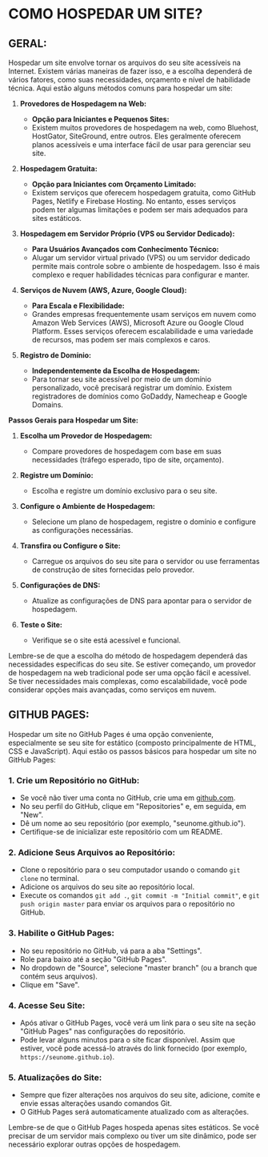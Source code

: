 # COMO HOSPEDAR UM SITE?
## GERAL:
Hospedar um site envolve tornar os arquivos do seu site acessíveis na Internet. Existem várias maneiras de fazer isso, e a escolha dependerá de vários fatores, como suas necessidades, orçamento e nível de habilidade técnica. Aqui estão alguns métodos comuns para hospedar um site:

1. **Provedores de Hospedagem na Web:**
   - **Opção para Iniciantes e Pequenos Sites:**
   - Existem muitos provedores de hospedagem na web, como Bluehost, HostGator, SiteGround, entre outros. Eles geralmente oferecem planos acessíveis e uma interface fácil de usar para gerenciar seu site.

2. **Hospedagem Gratuita:**
   - **Opção para Iniciantes com Orçamento Limitado:**
   - Existem serviços que oferecem hospedagem gratuita, como GitHub Pages, Netlify e Firebase Hosting. No entanto, esses serviços podem ter algumas limitações e podem ser mais adequados para sites estáticos.

3. **Hospedagem em Servidor Próprio (VPS ou Servidor Dedicado):**
   - **Para Usuários Avançados com Conhecimento Técnico:**
   - Alugar um servidor virtual privado (VPS) ou um servidor dedicado permite mais controle sobre o ambiente de hospedagem. Isso é mais complexo e requer habilidades técnicas para configurar e manter.

4. **Serviços de Nuvem (AWS, Azure, Google Cloud):**
   - **Para Escala e Flexibilidade:**
   - Grandes empresas frequentemente usam serviços em nuvem como Amazon Web Services (AWS), Microsoft Azure ou Google Cloud Platform. Esses serviços oferecem escalabilidade e uma variedade de recursos, mas podem ser mais complexos e caros.

5. **Registro de Domínio:**
   - **Independentemente da Escolha de Hospedagem:**
   - Para tornar seu site acessível por meio de um domínio personalizado, você precisará registrar um domínio. Existem registradores de domínios como GoDaddy, Namecheap e Google Domains.

**Passos Gerais para Hospedar um Site:**

1. **Escolha um Provedor de Hospedagem:**
   - Compare provedores de hospedagem com base em suas necessidades (tráfego esperado, tipo de site, orçamento).

2. **Registre um Domínio:**
   - Escolha e registre um domínio exclusivo para o seu site.

3. **Configure o Ambiente de Hospedagem:**
   - Selecione um plano de hospedagem, registre o domínio e configure as configurações necessárias.

4. **Transfira ou Configure o Site:**
   - Carregue os arquivos do seu site para o servidor ou use ferramentas de construção de sites fornecidas pelo provedor.

5. **Configurações de DNS:**
   - Atualize as configurações de DNS para apontar para o servidor de hospedagem.

6. **Teste o Site:**
   - Verifique se o site está acessível e funcional.

Lembre-se de que a escolha do método de hospedagem dependerá das necessidades específicas do seu site. Se estiver começando, um provedor de hospedagem na web tradicional pode ser uma opção fácil e acessível. Se tiver necessidades mais complexas, como escalabilidade, você pode considerar opções mais avançadas, como serviços em nuvem.

## GITHUB PAGES:
Hospedar um site no GitHub Pages é uma opção conveniente, especialmente se seu site for estático (composto principalmente de HTML, CSS e JavaScript). Aqui estão os passos básicos para hospedar um site no GitHub Pages:

### 1. Crie um Repositório no GitHub:
- Se você não tiver uma conta no GitHub, crie uma em [github.com](https://github.com/).
- No seu perfil do GitHub, clique em "Repositories" e, em seguida, em "New".
- Dê um nome ao seu repositório (por exemplo, "seunome.github.io").
- Certifique-se de inicializar este repositório com um README.

### 2. Adicione Seus Arquivos ao Repositório:
- Clone o repositório para o seu computador usando o comando `git clone` no terminal.
- Adicione os arquivos do seu site ao repositório local.
- Execute os comandos `git add .`, `git commit -m "Initial commit"`, e `git push origin master` para enviar os arquivos para o repositório no GitHub.

### 3. Habilite o GitHub Pages:
- No seu repositório no GitHub, vá para a aba "Settings".
- Role para baixo até a seção "GitHub Pages".
- No dropdown de "Source", selecione "master branch" (ou a branch que contém seus arquivos).
- Clique em "Save".

### 4. Acesse Seu Site:
- Após ativar o GitHub Pages, você verá um link para o seu site na seção "GitHub Pages" nas configurações do repositório.
- Pode levar alguns minutos para o site ficar disponível. Assim que estiver, você pode acessá-lo através do link fornecido (por exemplo, `https://seunome.github.io`).

### 5. Atualizações do Site:
- Sempre que fizer alterações nos arquivos do seu site, adicione, comite e envie essas alterações usando comandos Git.
- O GitHub Pages será automaticamente atualizado com as alterações.

Lembre-se de que o GitHub Pages hospeda apenas sites estáticos. Se você precisar de um servidor mais complexo ou tiver um site dinâmico, pode ser necessário explorar outras opções de hospedagem.